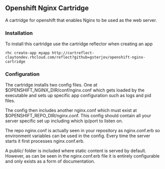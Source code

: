 ## Openshift Nginx Cartridge

A cartridge for openshift that enables Nginx to be used as the web server.


### Installation

To install this cartridge use the cartridge reflector when creating an app

	rhc create-app myapp http://cartreflect-claytondev.rhcloud.com/reflect?github=gsterjov/openshift-nginx-cartridge


### Configuration

The cartridge installs two config files. One at $OPENSHIFT_NGINX_DIR/conf/nginx.conf which gets loaded by the executable
and sets up specific app configuration such as logs and pid files.

The config then includes another nginx.conf which must exist at $OPENSHIFT_REPO_DIR/nginx.conf. This config should
contain all your server specific set up including which ip/port to listen on.

The repo nginx.conf is actually seen in your repository as nginx.conf.erb so environment variables can be used
in the config. Every time the server starts it first processes nginx.conf.erb.


A public/ folder is included where static content is served by default. However, as can be seen in the nginx.conf.erb file it
is entirely configurable and only exists as a form of documentation.